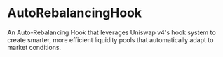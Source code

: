 # AutoRebalancingHook
An Auto-Rebalancing Hook that leverages Uniswap v4's hook system to create smarter, more efficient liquidity pools that automatically adapt to market conditions.
